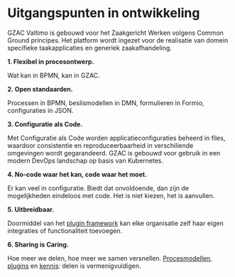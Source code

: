 # Uitgangspunten in ontwikkeling

GZAC Valtimo is gebouwd voor het Zaakgericht Werken volgens Common Ground principes. Het platform wordt ingezet voor de realisatie van domein specifieke taakapplicaties en generiek zaakafhandeling.&#x20;

**1.     Flexibel in procesontwerp.**

Wat kan in BPMN, kan in GZAC.

**2.     Open standaarden.**   &#x20;

Processen in BPMN, beslismodellen in DMN, formulieren in Formio, configuraties in JSON.

**3.     Configuratie als Code.**

Met Configuratie als Code worden applicatieconfiguraties beheerd in files, waardoor consistentie en reproduceerbaarheid in verschillende omgevingen wordt gegarandeerd. GZAC is gebouwd voor gebruik in een modern DevOps landschap op basis van Kubernetes.

**4.     No-code waar het kan, code waar het moet.**

Er kan veel in configuratie. Biedt dat onvoldoende, dan zijn de mogelijkheden eindeloos met code. Het is niet kiezen, het is aanvullen.

**5.     Uitbreidbaar.**

Doormiddel van het [plugin framework](../product-management/plugins.md) kan elke organisatie zelf haar eigen integraties of functionaliteit toevoegen.

**6.     Sharing is Caring.**

Hoe meer we delen, hoe meer we samen versnellen. [Procesmodellen](../product-management/basisprocessen.md), [plugins](../product-management/plugins.md) en [kennis](../product-management/sprint-reviews.md): delen is vermenigvuldigen.&#x20;
